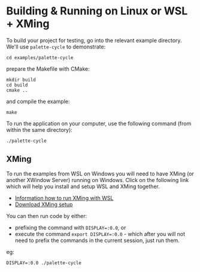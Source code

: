 # Building & Running on Linux or WSL + XMing

To build your project for testing, go into the relevant example directory. We'll use `palette-cycle` to demonstrate:

```
cd examples/palette-cycle
```

prepare the Makefile with CMake:

```
mkdir build
cd build
cmake ..
```

and compile the example:

```
make
```

To run the application on your computer, use the following command (from within the same directory):

```
./palette-cycle
```

## XMing

To run the examples from WSL on Windows you will need to have XMing (or another XWindow Server) running on Windows. Click on the following link which will help you install and setup WSL and XMing together.

- [Information how to run XMing with WSL](https://virtualizationreview.com/articles/2017/02/08/graphical-programs-on-windows-subsystem-on-linux.aspx)
- [Download XMing setup](https://sourceforge.net/projects/xming/files/Xming/6.9.0.31/Xming-6-9-0-31-setup.exe/download)

You can then run code by either:
- prefixing the command with `DISPLAY=:0.0`, or 
- execute the command `export DISPLAY=:0.0` - which after you will not need to prefix the commands in the current session, just run them.

eg:

```
DISPLAY=:0.0 ./palette-cycle
```
